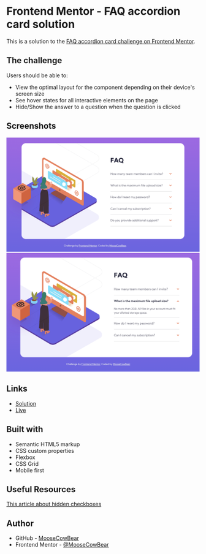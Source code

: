 # Frontend Mentor - FAQ accordion card solution

This is a solution to the [FAQ accordion card challenge on Frontend Mentor](https://www.frontendmentor.io/challenges/faq-accordion-card-XlyjD0Oam).

## The challenge

Users should be able to:

- View the optimal layout for the component depending on their device's screen size
- See hover states for all interactive elements on the page
- Hide/Show the answer to a question when the question is clicked

## Screenshots

![alt text](screenshots/desktop.png "faq accordion desktop")
![alt text](screenshots/desktop2.png "faq accordian with one dropdown open")

## Links

- [Solution](https://github.com/MooseCowBear/frontend-mentor-faq-accordion)
- [Live](https://moosecowbear.github.io/frontend-mentor-faq-accordion/)

## Built with

- Semantic HTML5 markup
- CSS custom properties
- Flexbox
- CSS Grid
- Mobile first

## Useful Resources

[This article about hidden checkboxes](https://css-tricks.com/the-checkbox-hack/)

## Author

- GitHub - [MooseCowBear](https://github.com/MooseCowBear)
- Frontend Mentor - [@MooseCowBear](https://www.frontendmentor.io/profile/MooseCowBear)